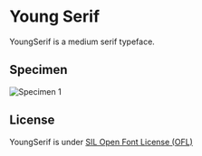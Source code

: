 Young Serif
=============

YoungSerif is a medium serif typeface.

## Specimen
![Specimen 1](https://raw.github.com/bsozoo/YoungSerif/master/sample1.jpg)
## License
YoungSerif is under [SIL Open Font License (OFL)](http://scripts.sil.org/cms/scripts/page.php?site_id=nrsi&id=OFL "SIL Open Font License")
